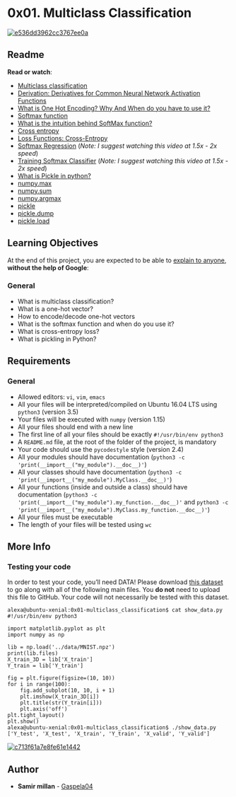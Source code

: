 <h1 class="gap">0x01. Multiclass Classification</h1>

<article id="description" class="gap formatted-content">
    <p><a href="https://ibb.co/4s624Bg"><img src="https://i.ibb.co/LQLr94h/e536dd3962cc3767ee0a.jpg" alt="e536dd3962cc3767ee0a" border="0"></a></p>

<h2>Readme</h2>

<p><strong>Read or watch</strong>:</p>

<ul>
<li><a href="/rltoken/Nc2jgG8os13kpadHOq4utg" title="Multiclass classification" target="_blank">Multiclass classification</a> </li>
<li><a href="/rltoken/krZzggd-4r5fsm7J9HNYPQ" title="Derivation: Derivatives for Common Neural Network Activation Functions" target="_blank">Derivation: Derivatives for Common Neural Network Activation Functions</a> </li>
<li><a href="/rltoken/2d2caYmx9ulpY1F5BQjFCw" title="What is One Hot Encoding? Why And When do you have to use it?" target="_blank">What is One Hot Encoding? Why And When do you have to use it?</a> </li>
<li><a href="/rltoken/qo1iqiNRmbJ6TT735yDi2w" title="Softmax function" target="_blank">Softmax function</a> </li>
<li><a href="/rltoken/R6SOD-SEQ5CEVwZt8BE7RQ" title="What is the intuition behind SoftMax function?" target="_blank">What is the intuition behind SoftMax function?</a> </li>
<li><a href="/rltoken/aAydHAsto3SH9fVuoxoPyg" title="Cross entropy" target="_blank">Cross entropy</a> </li>
<li><a href="/rltoken/eFtqFGQb9i87VYuVXTcSaw" title="Loss Functions: Cross-Entropy" target="_blank">Loss Functions: Cross-Entropy</a> </li>
<li><a href="/rltoken/Tb1OUtLpFJbpRwjkcg_3mQ" title="Softmax Regression" target="_blank">Softmax Regression</a> (<em>Note: I suggest watching this video at 1.5x - 2x speed</em>)</li>
<li><a href="/rltoken/elYQKuvvcOQD1m0uRzLe3w" title="Training Softmax Classifier" target="_blank">Training Softmax Classifier</a> (<em>Note: I suggest watching this video at 1.5x - 2x speed</em>)</li>
<li><a href="/rltoken/V0n0v0Bf3JWXL0HvNOfDYQ" title="What is Pickle in python?" target="_blank">What is Pickle in python?</a> </li>
<li><a href="/rltoken/dIIiln-0zMvyNU8_X2489w" title="numpy.max" target="_blank">numpy.max</a> </li>
<li><a href="/rltoken/TxReKsm8qpXy0bUkCsNcrA" title="numpy.sum" target="_blank">numpy.sum</a> </li>
<li><a href="/rltoken/khzCPahSnOFmLz9ZKmqspQ" title="numpy.argmax" target="_blank">numpy.argmax</a> </li>
<li><a href="/rltoken/mBhamUwokBCNKc8Do7WGUQ" title="pickle" target="_blank">pickle</a> </li>
<li><a href="/rltoken/BXVRHw3G2bWdh9XTxreVIA" title="pickle.dump" target="_blank">pickle.dump</a> </li>
<li><a href="/rltoken/Ifm1r_Chh1s68guu-EI8ww" title="pickle.load" target="_blank">pickle.load</a> </li>
</ul>

<h2>Learning Objectives</h2>

<p>At the end of this project, you are expected to be able to <a href="/rltoken/1hitJEaZpuNwMr_-9myzSA" title="explain to anyone" target="_blank">explain to anyone</a>, <strong>without the help of Google</strong>:</p>

<h3>General</h3>

<ul>
<li>What is multiclass classification?</li>
<li>What is a one-hot vector?</li>
<li>How to encode/decode one-hot vectors</li>
<li>What is the softmax function and when do you use it?</li>
<li>What is cross-entropy loss?</li>
<li>What is pickling in Python?</li>
</ul>

<h2>Requirements</h2>

<h3>General</h3>

<ul>
<li>Allowed editors: <code>vi</code>, <code>vim</code>, <code>emacs</code></li>
<li>All your files will be interpreted/compiled on Ubuntu 16.04 LTS using <code>python3</code> (version 3.5)</li>
<li>Your files will be executed with <code>numpy</code> (version 1.15)</li>
<li>All your files should end with a new line</li>
<li>The first line of all your files should be exactly <code>#!/usr/bin/env python3</code></li>
<li>A <code>README.md</code> file, at the root of the folder of the project, is mandatory</li>
<li>Your code should use the <code>pycodestyle</code> style (version 2.4)</li>
<li>All your modules should have documentation (<code>python3 -c 'print(__import__("my_module").__doc__)'</code>)</li>
<li>All your classes should have documentation (<code>python3 -c 'print(__import__("my_module").MyClass.__doc__)'</code>)</li>
<li>All your functions (inside and outside a class) should have documentation (<code>python3 -c 'print(__import__("my_module").my_function.__doc__)'</code> and <code>python3 -c 'print(__import__("my_module").MyClass.my_function.__doc__)'</code>)</li>
<li>All your files must be executable</li>
<li>The length of your files will be tested using <code>wc</code></li>
</ul>

<h2>More Info</h2>

<h3>Testing your code</h3>

<p>In order to test your code, you’ll need DATA! Please download <a href="https://s3.amazonaws.com/intranet-projects-files/holbertonschool-ml/MNIST.npz" title="this dataset" target="_blank">this dataset</a> to go along with all of the following main files. You <strong>do not</strong> need to upload this file to GitHub. Your code will not necessarily be tested with this dataset.</p>

<pre><code>alexa@ubuntu-xenial:0x01-multiclass_classification$ cat show_data.py
#!/usr/bin/env python3

import matplotlib.pyplot as plt
import numpy as np

lib = np.load('../data/MNIST.npz')
print(lib.files)
X_train_3D = lib['X_train']
Y_train = lib['Y_train']

fig = plt.figure(figsize=(10, 10))
for i in range(100):
    fig.add_subplot(10, 10, i + 1)
    plt.imshow(X_train_3D[i])
    plt.title(str(Y_train[i]))
    plt.axis('off')
plt.tight_layout()
plt.show()
alexa@ubuntu-xenial:0x01-multiclass_classification$ ./show_data.py
['Y_test', 'X_test', 'X_train', 'Y_train', 'X_valid', 'Y_valid']
</code></pre>

<p><a href="https://ibb.co/ygpDD04"><img src="https://i.ibb.co/442ccW1/c713f61a7e8fe61e1442.png" alt="c713f61a7e8fe61e1442" border="0"></a></p>

  </article>

## Author
* **Samir millan** - [Gaspela04](https://github.com/Gaspela04)
